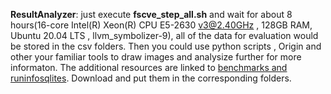 **ResultAnalyzer**: just execute **fscve_step_all.sh** and wait for about 8 hours(16-core Intel(R) Xeon(R) CPU E5-2630 v3@2.40GHz , 128GB RAM, Ubuntu 20.04 LTS , llvm_symbolizer-9), all of the data for evaluation would be stored in the csv folders. Then you could use python scripts , Origin and other your familiar tools to draw images and analysize further for more informaton. The additional resources are linked to [benchmarks and runinfosqlites](https://drive.google.com/drive/folders/1GW1VW60u_4t5BkZzXUrdVOG5Nhz0qajb?usp=sharing). Download and put them in the corresponding folders.
